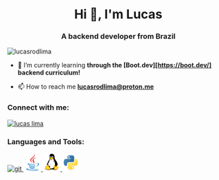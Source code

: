 <h1 align="center">Hi 👋, I'm Lucas</h1>
<h3 align="center">A backend developer from Brazil</h3>

<p align="left"> <img src="https://komarev.com/ghpvc/?username=lucasrodlima&label=Profile%20views&color=0e75b6&style=flat" alt="lucasrodlima" /> </p>

- 🌱 I’m currently learning **through the [Boot.dev][https://boot.dev/] backend curriculum!**

- 📫 How to reach me **lucasrodlima@proton.me**

<h3 align="left">Connect with me:</h3>
<p align="left">
<a href="https://linkedin.com/in/lucasrodlima" target="blank"><img align="center" src="https://raw.githubusercontent.com/rahuldkjain/github-profile-readme-generator/master/src/images/icons/Social/linked-in-alt.svg" alt="lucas lima" height="30" width="40" /></a>
</p>

<h3 align="left">Languages and Tools:</h3>
<p align="left"> <a href="https://git-scm.com/" target="_blank" rel="noreferrer"> <img src="https://www.vectorlogo.zone/logos/git-scm/git-scm-icon.svg" alt="git" width="40" height="40"/> </a> <a href="https://www.java.com" target="_blank" rel="noreferrer"> <img src="https://raw.githubusercontent.com/devicons/devicon/master/icons/java/java-original.svg" alt="java" width="40" height="40"/> </a> <a href="https://www.linux.org/" target="_blank" rel="noreferrer"> <img src="https://raw.githubusercontent.com/devicons/devicon/master/icons/linux/linux-original.svg" alt="linux" width="40" height="40"/> </a> <a href="https://www.python.org" target="_blank" rel="noreferrer"> <img src="https://raw.githubusercontent.com/devicons/devicon/master/icons/python/python-original.svg" alt="python" width="40" height="40"/> </a> </p>
